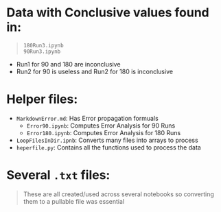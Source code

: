 # Data with Conclusive values found in: 
> `180Run3.ipynb`<br>
> `90Run3.ipynb`
- Run1 for 90 and 180 are inconclusive 
- Run2 for 90 is useless and Run2 for 180 is inconclusive 

# Helper files: 
- `MarkdownError.md`: Has Error propagation formuals
  - `Error90.ipynb`: Computes Error Analysis for 90 Runs
  - `Error180.ipynb`: Computes Error Analysis for 180 Runs
- `LoopFilesInDir.ipnb`: Converts many files into arrays to process 
- `heperfile.py`: Contains all the functions used to process the data 

# Several `.txt` files: 
> These are all created/used across several notebooks so converting them to a pullable file was essential